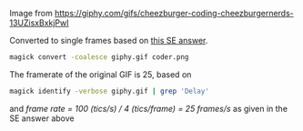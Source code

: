 Image from https://giphy.com/gifs/cheezburger-coding-cheezburgernerds-13UZisxBxkjPwI

Converted to single frames based on [this SE answer](https://tex.stackexchange.com/a/240387/828).

```bash
magick convert -coalesce giphy.gif coder.png
```

The framerate of the original GIF is 25, based on

```bash
magick identify -verbose giphy.gif | grep 'Delay'
```

and *frame rate = 100 (tics/s) / 4 (tics/frame) = 25 frames/s* as given in the SE answer above

